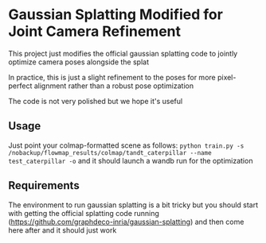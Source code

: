 # Gaussian Splatting Modified for Joint Camera Refinement

This project just modifies the official gaussian splatting code to jointly optimize camera poses alongside the splat

In practice, this is just a slight refinement to the poses for more pixel-perfect alignment rather than a robust pose optimization

The code is not very polished but we hope it's useful

## Usage

Just point your colmap-formatted scene as follows: `python train.py -s /nobackup/flowmap_results/colmap/tandt_caterpillar --name test_caterpillar -o` and it should launch a wandb run for the optimization 

## Requirements
The environment to run gaussian splatting is a bit tricky but you should start with getting the official splatting code running (https://github.com/graphdeco-inria/gaussian-splatting) and then come here after and it should just work
